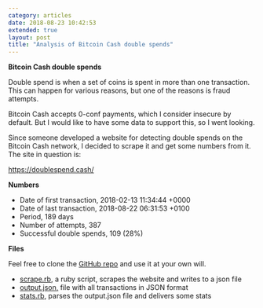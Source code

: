 ```yaml
---
category: articles
date: 2018-08-23 10:42:53
extended: true
layout: post
title: "Analysis of Bitcoin Cash double spends"
---
```


<p>
  <strong>Bitcoin Cash double spends</strong>
</p>
<p>
  Double spend is when a set of coins is spent in more than one transaction.
  This can happen for various reasons, but one of the reasons is fraud attempts.
</p>
<p>
  Bitcoin Cash accepts 0-conf payments, which I consider insecure by default.
  But I would like to have some data to support this, so I went looking.
</p>

<!--more-->
<p>Since someone developed a website for detecting double spends on the Bitcoin Cash network,
I decided to scrape it and get some numbers from it. The site in question is:</p>

<p><a href="https://doublespend.cash/">https://doublespend.cash/</a></p>

<p><strong>Numbers</strong></p>

<ul>
  <li>Date of first transaction, 2018-02-13 11:34:44 +0000</li>
  <li>Date of last transaction, 2018-08-22 06:31:53 +0100</li>
  <li>Period, 189 days </li>
  <li>Number of attempts, 387</li>
  <li>Successful double spends, 109 (28%)</li>
</ul>

<p><strong>Files</strong></p>

<p>Feel free to clone the <a href="https://github.com/bordalix/scrape_doublespend_cash">GitHub repo</a> and use it at your own will.</p>

<ul>
  <li>
    <a href="https://github.com/bordalix/scrape_doublespend_cash/blob/master/scrape.rb">scrape.rb</a>,
    a ruby script, scrapes the website and writes to a json file
  </li>
  <li>
    <a href="https://github.com/bordalix/scrape_doublespend_cash/blob/master/output.json">output.json,</a>
    file with all transactions in JSON format
  </li>
  <li>
    <a href="https://github.com/bordalix/scrape_doublespend_cash/blob/master/stats.rb">stats.rb</a>,
    parses the output.json file and delivers some stats
  </li>
</ul>


